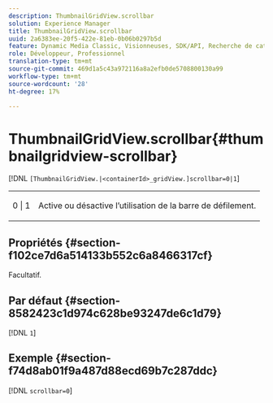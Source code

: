 ```yaml
---
description: ThumbnailGridView.scrollbar
solution: Experience Manager
title: ThumbnailGridView.scrollbar
uuid: 2a6383ee-20f5-422e-81eb-0b06b0297b5d
feature: Dynamic Media Classic, Visionneuses, SDK/API, Recherche de catalogue électronique
role: Développeur, Professionnel
translation-type: tm+mt
source-git-commit: 469d1a5c43a972116a8a2efb0de5708800130a99
workflow-type: tm+mt
source-wordcount: '28'
ht-degree: 17%

---
```



# ThumbnailGridView.scrollbar{#thumbnailgridview-scrollbar}

[!DNL `[ThumbnailGridView.|<containerId>_gridView.]scrollbar=0|1`]

<table id="table_70E6FDB62C2C4DBBB26BEBAD37A181AD"> 
 <tbody> 
  <tr> 
   <td> <p> <span class="codeph"> 0 | 1</span> </p> </td> 
   <td> <p> Active ou désactive l’utilisation de la barre de défilement. </p> </td> 
  </tr> 
 </tbody> 
</table>

## Propriétés {#section-f102ce7d6a514133b552c6a8466317cf}

Facultatif.

## Par défaut {#section-8582423c1d974c628be93247de6c1d79}

[!DNL `1`]

## Exemple {#section-f74d8ab01f9a487d88ecd69b7c287ddc}

[!DNL `scrollbar=0`]
